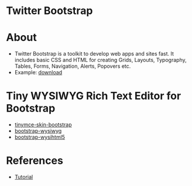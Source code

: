 # Twitter Bootstrap

# About
* Twitter Bootstrap is a toolkit to develop web apps and sites fast. It includes basic CSS and HTML for creating Grids, Layouts, Typography, Tables, Forms, Navigation, Alerts, Popovers etc.
 * Example: [download](http://www.w3resource.com/twitter-bootstrap/twitter-bootstrap.zip)

# Tiny WYSIWYG Rich Text Editor for Bootstrap
* [tinymce-skin-bootstrap](https://github.com/gtraxx/tinymce-skin-bootstrap)
* [bootstrap-wysiwyg](http://mindmup.github.io/bootstrap-wysiwyg/)
* [bootstrap-wysihtml5](https://kippt.com/mfyz/twitter-bootstrap/clips/5054129)

# References
* [Tutorial](http://www.w3resource.com/twitter-bootstrap/tutorial.php)

